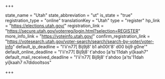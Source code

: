+++

state_name = "Utah"
state_abbreviation = "ut"
is_state = "true"
registration_type = "online"
translationKey = "Utah"
type = "register"
hp_link = "https://elections.utah.gov/"
registration_link = "https://secure.utah.gov/voterreg/login.html?selection=REGISTER"
more_info_link = "https://voteinfo.utah.gov/"
confirm_registration_link = "https://votesearch.utah.gov/voter-search/search/search-by-voter/voter-info"
default_ip_deadline = "I'ii'n77[ Bij9j8' b1 ah00t'8' d00 bij9 g0ne'"
default_online_deadline = "I'ii'n77[ Bij9j8' t'ahdoo [a'ts'11dah yi[kaah7"
default_mail_received_deadline = "I'ii'n77[ Bij9j8' t'ahdoo [a'ts'11dah yi[kaah7 n7didooltsos"

+++